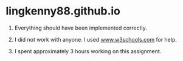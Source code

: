 # lingkenny88.github.io

1. Everything should have been implemented correctly.

2. I did not work with anyone. I used www.w3schools.com for help.

3. I spent approximately 3 hours working on this assignment.